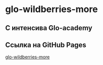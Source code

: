# glo-wildberries-more
## С интенсива Glo-academy
## Ссылка на GitHub Pages
[glo-wildberries-more](https://slawaslawa.github.io/glo-iphone/)

